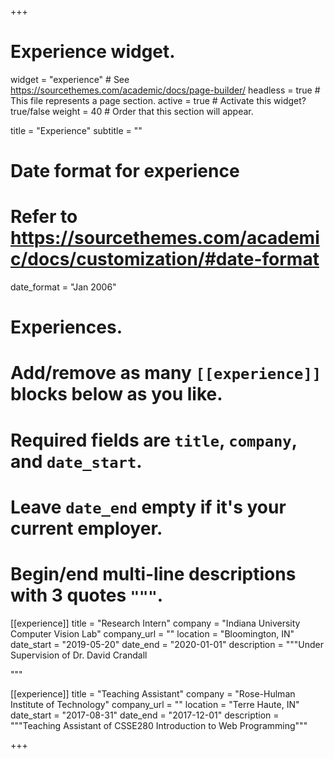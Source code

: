 +++
# Experience widget.
widget = "experience"  # See https://sourcethemes.com/academic/docs/page-builder/
headless = true  # This file represents a page section.
active = true  # Activate this widget? true/false
weight = 40  # Order that this section will appear.

title = "Experience"
subtitle = ""

# Date format for experience
#   Refer to https://sourcethemes.com/academic/docs/customization/#date-format
date_format = "Jan 2006"

# Experiences.
#   Add/remove as many `[[experience]]` blocks below as you like.
#   Required fields are `title`, `company`, and `date_start`.
#   Leave `date_end` empty if it's your current employer.
#   Begin/end multi-line descriptions with 3 quotes `"""`.
[[experience]]
  title = "Research Intern"
  company = "Indiana University Computer Vision Lab"
  company_url = ""
  location = "Bloomington, IN"
  date_start = "2019-05-20"
  date_end = "2020-01-01"
  description = """Under Supervision of Dr. David Crandall
  <!-- #Responsibilities include:
  
  * Analysing
  * Modelling
  * Deploying -->
  """

[[experience]]
  title = "Teaching Assistant"
  company = "Rose-Hulman Institute of Technology"
  company_url = ""
  location = "Terre Haute, IN"
  date_start = "2017-08-31"
  date_end = "2017-12-01"
  description = """Teaching Assistant of CSSE280 Introduction to Web Programming"""

+++
